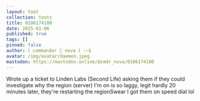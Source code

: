 ```yaml
---
layout: toot
collection: toots
title: 0106174100
date: 2025-01-06
published: true
tags: []
pinned: false
author: ⸸ commander ░ nova ⸸ :~$
avatar: /img/avatar/daemon.jpeg
mastodon: https://mastodon.online/@cmdr_nova/0106174100
---
```


Wrote up a ticket to Linden Labs (Second Life) asking them if they could investigate why the region (server) I'm on is so laggy, legit hardly 20 minutes later, they're restarting the regionSwear I got them on speed dial lol
